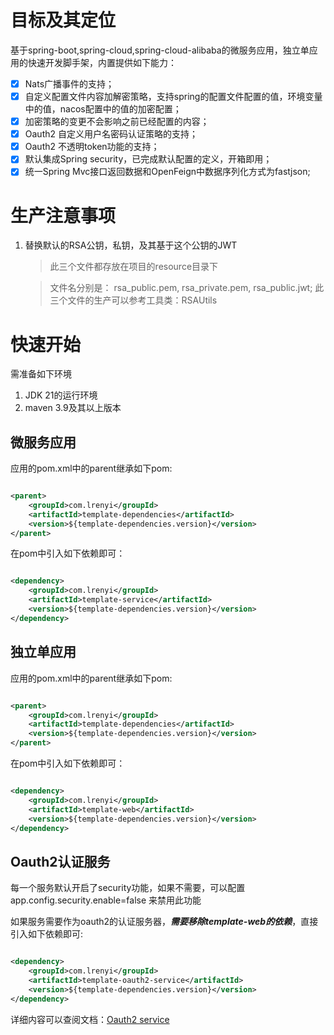 # 目标及其定位

基于spring-boot,spring-cloud,spring-cloud-alibaba的微服务应用，独立单应用的快速开发脚手架，内置提供如下能力：

- [x] Nats广播事件的支持；
- [x] 自定义配置文件内容加解密策略，支持spring的配置文件配置的值，环境变量中的值，nacos配置中的值的加密配置；
- [x] 加密策略的变更不会影响之前已经配置的内容；
- [x] Oauth2 自定义用户名密码认证策略的支持；
- [x] Oauth2 不透明token功能的支持；
- [x] 默认集成Spring security，已完成默认配置的定义，开箱即用；
- [x] 统一Spring Mvc接口返回数据和OpenFeign中数据序列化方式为fastjson;

# 生产注意事项

1. 替换默认的RSA公钥，私钥，及其基于这个公钥的JWT
   > 此三个文件都存放在项目的resource目录下

   > 文件名分别是： rsa_public.pem, rsa_private.pem, rsa_public.jwt;
   此三个文件的生产可以参考工具类：RSAUtils

# 快速开始

需准备如下环境

1. JDK 21的运行环境
2. maven 3.9及其以上版本

## 微服务应用

应用的pom.xml中的parent继承如下pom:

```xml

<parent>
    <groupId>com.lrenyi</groupId>
    <artifactId>template-dependencies</artifactId>
    <version>${template-dependencies.version}</version>
</parent>
```

在pom中引入如下依赖即可：

```xml

<dependency>
    <groupId>com.lrenyi</groupId>
    <artifactId>template-service</artifactId>
    <version>${template-dependencies.version}</version>
</dependency>
```

## 独立单应用

应用的pom.xml中的parent继承如下pom:

```xml

<parent>
    <groupId>com.lrenyi</groupId>
    <artifactId>template-dependencies</artifactId>
    <version>${template-dependencies.version}</version>
</parent>
```

在pom中引入如下依赖即可：

```xml

<dependency>
    <groupId>com.lrenyi</groupId>
    <artifactId>template-web</artifactId>
    <version>${template-dependencies.version}</version>
</dependency>
```

## Oauth2认证服务

每一个服务默认开启了security功能，如果不需要，可以配置app.config.security.enable=false 来禁用此功能

如果服务需要作为oauth2的认证服务器，**_需要移除template-web的依赖_**，直接引入如下依赖即可:

```xml

<dependency>
    <groupId>com.lrenyi</groupId>
    <artifactId>template-oauth2-service</artifactId>
    <version>${template-dependencies.version}</version>
</dependency>
```

详细内容可以查阅文档：[Oauth2 service](doc/spring_security.md)